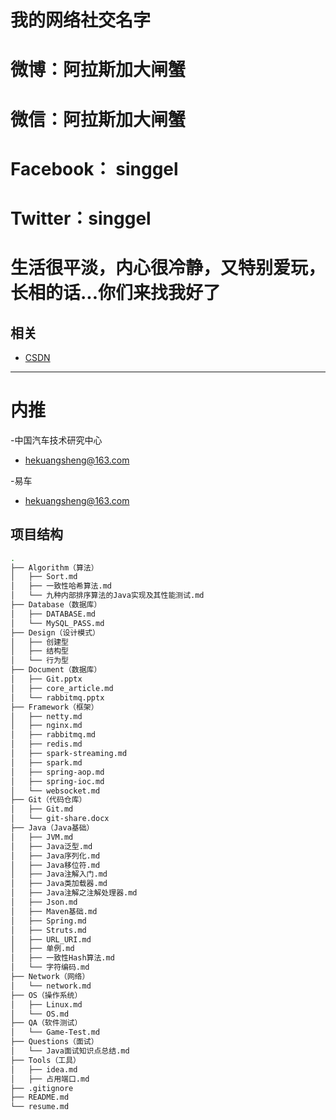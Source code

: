 # 我的网络社交名字
# 微博：阿拉斯加大闸蟹
# 微信：阿拉斯加大闸蟹
# Facebook： singgel
# Twitter：singgel
# 生活很平淡，内心很冷静，又特别爱玩，长相的话...你们来找我好了

## 相关

- [CSDN](https://blog.csdn.net/singgel/)

---
# 内推
-中国汽车技术研究中心
 * hekuangsheng@163.com
 
-易车
 * hekuangsheng@163.com

## 项目结构

```sh 
.
├── Algorithm（算法）
│   ├── Sort.md
│   ├── 一致性哈希算法.md
│   └── 九种内部排序算法的Java实现及其性能测试.md
├── Database（数据库）
│   ├── DATABASE.md
│   └── MySQL_PASS.md
├── Design（设计模式）
│   ├── 创建型
│   ├── 结构型
│   └── 行为型
├── Document（数据库）
│   ├── Git.pptx
│   ├── core_article.md
│   └── rabbitmq.pptx
├── Framework（框架）
│   ├── netty.md
│   ├── nginx.md
│   ├── rabbitmq.md
│   ├── redis.md
│   ├── spark-streaming.md
│   ├── spark.md
│   ├── spring-aop.md
│   ├── spring-ioc.md
│   └── websocket.md
├── Git（代码仓库）
│   ├── Git.md
│   └── git-share.docx
├── Java（Java基础）
│   ├── JVM.md
│   ├── Java泛型.md
│   ├── Java序列化.md
│   ├── Java移位符.md
│   ├── Java注解入门.md
│   ├── Java类加载器.md
│   ├── Java注解之注解处理器.md
│   ├── Json.md
│   ├── Maven基础.md
│   ├── Spring.md
│   ├── Struts.md
│   ├── URL_URI.md
│   ├── 单例.md
│   ├── 一致性Hash算法.md
│   └── 字符编码.md
├── Network（网络）
│   └── network.md
├── OS（操作系统）
│   ├── Linux.md
│   └── OS.md
├── QA（软件测试）
│   └── Game-Test.md
├── Questions（面试）
│   └── Java面试知识点总结.md
├── Tools（工具）
│   ├── idea.md
│   ├── 占用端口.md
├── .gitignore
├── README.md
└── resume.md

```
